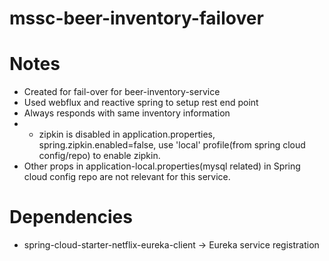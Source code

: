 # mssc-beer-inventory-failover


# Notes
* Created for fail-over for beer-inventory-service
* Used webflux and reactive spring to setup rest end point
* Always responds with same inventory information
* * zipkin is disabled in application.properties, spring.zipkin.enabled=false, use 'local' profile(from spring cloud config/repo) to enable zipkin.
* Other props in application-local.properties(mysql related) in Spring cloud config repo are not relevant for this service.

# Dependencies
* spring-cloud-starter-netflix-eureka-client -> Eureka service registration